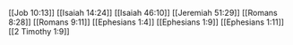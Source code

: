 [[Job 10:13]]
[[Isaiah 14:24]]
[[Isaiah 46:10]]
[[Jeremiah 51:29]]
[[Romans 8:28]]
[[Romans 9:11]]
[[Ephesians 1:4]]
[[Ephesians 1:9]]
[[Ephesians 1:11]]
[[2 Timothy 1:9]]
